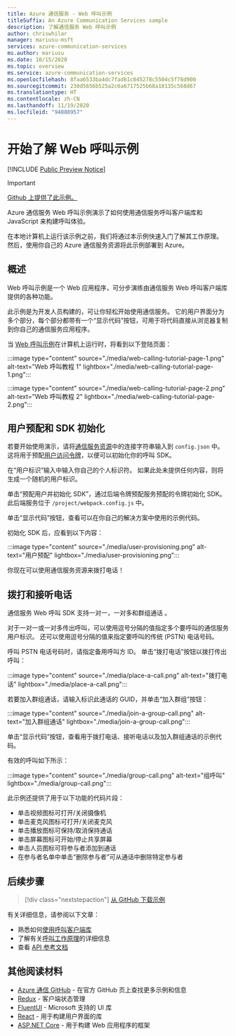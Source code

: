 ```yaml
---
title: Azure 通信服务 - Web 呼叫示例
titleSuffix: An Azure Communication Services sample
description: 了解通信服务 Web 呼叫示例
author: chriswhilar
manager: mariusu-msft
services: azure-communication-services
ms.author: mariusu
ms.date: 10/15/2020
ms.topic: overview
ms.service: azure-communication-services
ms.openlocfilehash: 8faa6533ba4dc7fad61c045278c5504c5f78d900
ms.sourcegitcommit: 230d5656b525a2c6a6717525b68a10135c568d67
ms.translationtype: HT
ms.contentlocale: zh-CN
ms.lasthandoff: 11/19/2020
ms.locfileid: "94888957"
---
```

# <a name="get-started-with-the-web-calling-sample"></a>开始了解 Web 呼叫示例

[!INCLUDE [Public Preview Notice](../includes/public-preview-include.md)]

> [!IMPORTANT]
> [Github 上提供了此示例。](https://github.com/Azure-Samples/communication-services-web-calling-tutorial/)

Azure 通信服务 Web 呼叫示例演示了如何使用通信服务呼叫客户端库和 JavaScript 来构建呼叫体验。

在本地计算机上运行该示例之前，我们将通过本示例快速入门了解其工作原理。 然后，使用你自己的 Azure 通信服务资源将此示例部署到 Azure。

## <a name="overview"></a>概述

Web 呼叫示例是一个 Web 应用程序，可分步演练由通信服务 Web 呼叫客户端库提供的各种功能。 

此示例是为开发人员构建的，可让你轻松开始使用通信服务。 它的用户界面分为多个部分，每个部分都带有一个“显示代码”按钮，可用于将代码直接从浏览器复制到你自己的通信服务应用程序。

当 [Web 呼叫示例](https://github.com/Azure-Samples/communication-services-web-calling-tutorial)在计算机上运行时，将看到以下登陆页面：

:::image type="content" source="./media/web-calling-tutorial-page-1.png" alt-text="Web 呼叫教程 1" lightbox="./media/web-calling-tutorial-page-1.png":::

:::image type="content" source="./media/web-calling-tutorial-page-2.png" alt-text="Web 呼叫教程 2" lightbox="./media/web-calling-tutorial-page-2.png":::


## <a name="user-provisioning-and-sdk-initialization"></a>用户预配和 SDK 初始化 

若要开始使用演示，请将[通信服务资源](../quickstarts/create-communication-resource.md)中的连接字符串输入到 `config.json` 中。 这将用于预配[用户访问令牌](../concepts/authentication.md)，以便可以初始化你的呼叫 SDK。

在“用户标识”输入中输入你自己的个人标识符。 如果此处未提供任何内容，则将生成一个随机的用户标识。 

单击“预配用户并初始化 SDK”，通过后端令牌预配服务预配的令牌初始化 SDK。 此后端服务位于 `/project/webpack.config.js` 中。

单击“显示代码”按钮，查看可以在你自己的解决方案中使用的示例代码。

初始化 SDK 后，应看到以下内容：

:::image type="content" source="./media/user-provisioning.png" alt-text="用户预配" lightbox="./media/user-provisioning.png":::

你现在可以使用通信服务资源来拨打电话！

## <a name="placing-and-receiving-calls"></a>拨打和接听电话

通信服务 Web 呼叫 SDK 支持一对一，一对多和群组通话  。

对于一对一或一对多传出呼叫，可以使用逗号分隔的值指定多个要呼叫的通信服务用户标识。 还可以使用逗号分隔的值来指定要呼叫的传统 (PSTN) 电话号码。 

呼叫 PSTN 电话号码时，请指定备用呼叫方 ID。 单击“拨打电话”按钮以拨打传出呼叫：

:::image type="content" source="./media/place-a-call.png" alt-text="拨打电话" lightbox="./media/place-a-call.png":::

若要加入群组通话，请输入标识此通话的 GUID，并单击“加入群组”按钮：

:::image type="content" source="./media/join-a-group-call.png" alt-text="加入群组通话" lightbox="./media/join-a-group-call.png":::

单击“显示代码”按钮，查看用于拨打电话、接听电话以及加入群组通话的示例代码。

有效的呼叫如下所示：

:::image type="content" source="./media/group-call.png" alt-text="组呼叫" lightbox="./media/group-call.png":::

此示例还提供了用于以下功能的代码片段：

  - 单击视频图标可打开/关闭摄像机
  - 单击麦克风图标可打开/关闭麦克风
  - 单击播放图标可保持/取消保持通话
  - 单击屏幕图标可开始/停止共享屏幕
  - 单击人员图标可将参与者添加到通话
  - 在参与者名单中单击“删除参与者”可从通话中删除特定参与者


## <a name="next-steps"></a>后续步骤

>[!div class="nextstepaction"] 
>[从 GitHub 下载示例](https://github.com/Azure-Samples/communication-services-web-calling-tutorial/)

有关详细信息，请参阅以下文章：

- 熟悉如何[使用呼叫客户端库](../quickstarts/voice-video-calling/calling-client-samples.md)
- 了解有关[呼叫工作原理](../concepts/voice-video-calling/about-call-types.md)的详细信息
- 查看 [API 参考文档](/javascript/api/azure-communication-services/@azure/communication-calling/?view=azure-communication-services-js)

## <a name="additional-reading"></a>其他阅读材料

- [Azure 通信 GitHub](https://github.com/Azure/communication) - 在官方 GitHub 页上查找更多示例和信息
- [Redux](https://redux.js.org/) - 客户端状态管理
- [FluentUI](https://aka.ms/fluent-ui) - Microsoft 支持的 UI 库
- [React](https://reactjs.org/) - 用于构建用户界面的库
- [ASP.NET Core](/aspnet/core/introduction-to-aspnet-core?preserve-view=true&view=aspnetcore-3.1) - 用于构建 Web 应用程序的框架